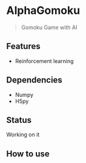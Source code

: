 # AlphaGomoku
> Gomoku Game with AI

## Features
+ Reinforcement learning

## Dependencies
+ Numpy
+ H5py

## Status
Working on it

## How to use
